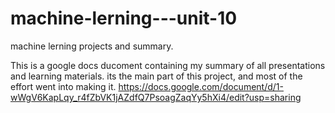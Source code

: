 # machine-lerning---unit-10
machine lerning projects and summary. 

This is a google docs ducoment containing my summary of all presentations and learning materials. its the main part of this project, and most of the effort went into making it.
https://docs.google.com/document/d/1-wWgV6KapLqy_r4fZbVK1jAZdfQ7PsoagZaqYy5hXi4/edit?usp=sharing

 
